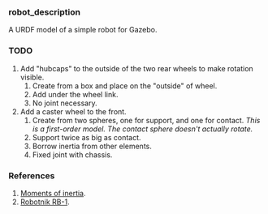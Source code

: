 ### robot_description

A URDF model of a simple robot for Gazebo.

### TODO

1. Add "hubcaps" to the outside of the two rear wheels to make rotation visible.
   1. Create from a box and place on the "outside" of wheel.
   2. Add under the wheel link.
   3. No joint necessary.
2. Add a caster wheel to the front.
   1. Create from two spheres, one for support, and one for contact. _This is a first-order model. The contact sphere doesn't actually rotate._
   2. Support twice as big as contact.
   3. Borrow inertia from other elements.
   4. Fixed joint with chassis.

### References

1. [Moments of inertia](https://en.wikipedia.org/wiki/List_of_moments_of_inertia).
2. [Robotnik RB-1](https://robotnik.eu/products/mobile-robots/rb-1-base-en/).
